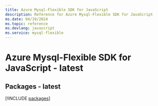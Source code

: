 ```yaml
---
title: Azure Mysql-Flexible SDK for JavaScript
description: Reference for Azure Mysql-Flexible SDK for JavaScript
ms.date: 04/19/2024
ms.topic: reference
ms.devlang: javascript
ms.service: mysql-flexible
---
```

# Azure Mysql-Flexible SDK for JavaScript - latest
## Packages - latest
[!INCLUDE [packages](mysql-flexible-index.md)]